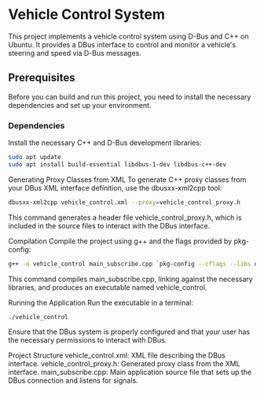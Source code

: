 # Vehicle Control System

This project implements a vehicle control system using D-Bus and C++ on Ubuntu. It provides a DBus interface to control and monitor a vehicle's steering and speed via D-Bus messages.

## Prerequisites

Before you can build and run this project, you need to install the necessary dependencies and set up your environment.

### Dependencies

Install the necessary C++ and D-Bus development libraries:

```bash
sudo apt update
sudo apt install build-essential libdbus-1-dev libdbus-c++-dev
```

Generating Proxy Classes from XML
To generate C++ proxy classes from your DBus XML interface definition, use the dbusxx-xml2cpp tool:
```bash
dbusxx-xml2cpp vehicle_control.xml --proxy=vehicle_control_proxy.h
```

This command generates a header file vehicle_control_proxy.h, which is included in the source files to interact with the DBus interface.


Compilation
Compile the project using g++ and the flags provided by pkg-config:

```bash
g++ -o vehicle_control main_subscribe.cpp `pkg-config --cflags --libs dbus-c++-1`
```
This command compiles main_subscribe.cpp, linking against the necessary libraries, and produces an executable named vehicle_control.


Running the Application
Run the executable in a terminal:

```bash
./vehicle_control
```
Ensure that the DBus system is properly configured and that your user has the necessary permissions to interact with DBus.

Project Structure
vehicle_control.xml: XML file describing the DBus interface.
vehicle_control_proxy.h: Generated proxy class from the XML interface.
main_subscribe.cpp: Main application source file that sets up the DBus connection and listens for signals.